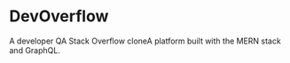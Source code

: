 # DevOverflow

A developer QA Stack Overflow cloneA platform built with the MERN stack and GraphQL. 